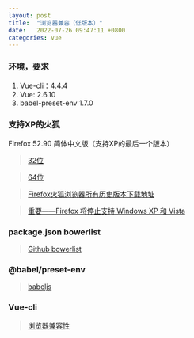 ```yaml
---
layout: post
title:  "浏览器兼容（低版本）"
date:   2022-07-26 09:47:11 +0800
categories: vue
---
```


### 环境，要求

1. Vue-cli：4.4.4
2. Vue: 2.6.10
3. babel-preset-env 1.7.0

### 支持XP的火狐

Firefox 52.90 简体中文版（支持XP的最后一个版本）

> [32位](http://ftp.mozilla.org/pub/firefox/releases/52.9.0esr/win32/zh-CN/)

> [64位](http://ftp.mozilla.org/pub/firefox/releases/52.9.0esr/win64/zh-CN/)


> [Firefox火狐浏览器所有历史版本下载地址](http://ftp.mozilla.org/pub/firefox/releases/)

> [重要——Firefox 将停止支持 Windows XP 和 Vista](https://support.mozilla.org/zh-CN/kb/firefox-windows-xp-vista)


### package.json bowerlist

> [Github bowerlist](https://github.com/browserslist/browserslist)


### @babel/preset-env

> [babeljs](https://babeljs.io/docs/en/babel-preset-env.html#usebuiltins-usage)


### Vue-cli

> [浏览器兼容性](https://cli.vuejs.org/zh/guide/browser-compatibility.html)

